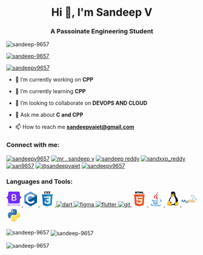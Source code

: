 <h1 align="center">Hi 👋, I'm Sandeep V</h1>
<h3 align="center">A Passoinate Engineering Student</h3>

<p align="left"> <img src="https://komarev.com/ghpvc/?username=sandeep-9657&label=Profile%20views&color=0e75b6&style=flat" alt="sandeep-9657" /> </p>

<p align="left"> <a href="https://github.com/ryo-ma/github-profile-trophy"><img src="https://github-profile-trophy.vercel.app/?username=sandeep-9657" alt="sandeep-9657" /></a> </p>

<p align="left"> <a href="https://twitter.com/sandeepv9657" target="blank"><img src="https://img.shields.io/twitter/follow/sandeepv9657?logo=twitter&style=for-the-badge" alt="sandeepv9657" /></a> </p>

- 🔭 I’m currently working on **CPP**

- 🌱 I’m currently learning **CPP**

- 👯 I’m looking to collaborate on **DEVOPS AND CLOUD**

- 💬 Ask me about **C and CPP**

- 📫 How to reach me **sandeepvaiet@gmail.com**

<h3 align="left">Connect with me:</h3>
<p align="left">
<a href="https://twitter.com/sandeepv9657" target="blank"><img align="center" src="https://raw.githubusercontent.com/rahuldkjain/github-profile-readme-generator/master/src/images/icons/Social/twitter.svg" alt="sandeepv9657" height="30" width="40" /></a>
<a href="https://linkedin.com/in/mr . sandeep v" target="blank"><img align="center" src="https://raw.githubusercontent.com/rahuldkjain/github-profile-readme-generator/master/src/images/icons/Social/linked-in-alt.svg" alt="mr . sandeep v" height="30" width="40" /></a>
<a href="https://fb.com/sandeep reddy" target="blank"><img align="center" src="https://raw.githubusercontent.com/rahuldkjain/github-profile-readme-generator/master/src/images/icons/Social/facebook.svg" alt="sandeep reddy" height="30" width="40" /></a>
<a href="https://instagram.com/sandxxp_reddy" target="blank"><img align="center" src="https://raw.githubusercontent.com/rahuldkjain/github-profile-readme-generator/master/src/images/icons/Social/instagram.svg" alt="sandxxp_reddy" height="30" width="40" /></a>
<a href="https://www.codechef.com/users/san9657" target="blank"><img align="center" src="https://cdn.jsdelivr.net/npm/simple-icons@3.1.0/icons/codechef.svg" alt="san9657" height="30" width="40" /></a>
<a href="https://www.hackerrank.com/@sandeepvaiet" target="blank"><img align="center" src="https://raw.githubusercontent.com/rahuldkjain/github-profile-readme-generator/master/src/images/icons/Social/hackerrank.svg" alt="@sandeepvaiet" height="30" width="40" /></a>
<a href="https://www.leetcode.com/sandeepv9657" target="blank"><img align="center" src="https://raw.githubusercontent.com/rahuldkjain/github-profile-readme-generator/master/src/images/icons/Social/leet-code.svg" alt="sandeepv9657" height="30" width="40" /></a>
</p>

<h3 align="left">Languages and Tools:</h3>
<p align="left"> <a href="https://getbootstrap.com" target="_blank" rel="noreferrer"> <img src="https://raw.githubusercontent.com/devicons/devicon/master/icons/bootstrap/bootstrap-plain-wordmark.svg" alt="bootstrap" width="40" height="40"/> </a> <a href="https://www.cprogramming.com/" target="_blank" rel="noreferrer"> <img src="https://raw.githubusercontent.com/devicons/devicon/master/icons/c/c-original.svg" alt="c" width="40" height="40"/> </a> <a href="https://www.w3schools.com/css/" target="_blank" rel="noreferrer"> <img src="https://raw.githubusercontent.com/devicons/devicon/master/icons/css3/css3-original-wordmark.svg" alt="css3" width="40" height="40"/> </a> <a href="https://dart.dev" target="_blank" rel="noreferrer"> <img src="https://www.vectorlogo.zone/logos/dartlang/dartlang-icon.svg" alt="dart" width="40" height="40"/> </a> <a href="https://www.figma.com/" target="_blank" rel="noreferrer"> <img src="https://www.vectorlogo.zone/logos/figma/figma-icon.svg" alt="figma" width="40" height="40"/> </a> <a href="https://flutter.dev" target="_blank" rel="noreferrer"> <img src="https://www.vectorlogo.zone/logos/flutterio/flutterio-icon.svg" alt="flutter" width="40" height="40"/> </a> <a href="https://git-scm.com/" target="_blank" rel="noreferrer"> <img src="https://www.vectorlogo.zone/logos/git-scm/git-scm-icon.svg" alt="git" width="40" height="40"/> </a> <a href="https://www.w3.org/html/" target="_blank" rel="noreferrer"> <img src="https://raw.githubusercontent.com/devicons/devicon/master/icons/html5/html5-original-wordmark.svg" alt="html5" width="40" height="40"/> </a> <a href="https://www.java.com" target="_blank" rel="noreferrer"> <img src="https://raw.githubusercontent.com/devicons/devicon/master/icons/java/java-original.svg" alt="java" width="40" height="40"/> </a> <a href="https://www.linux.org/" target="_blank" rel="noreferrer"> <img src="https://raw.githubusercontent.com/devicons/devicon/master/icons/linux/linux-original.svg" alt="linux" width="40" height="40"/> </a> <a href="https://www.mysql.com/" target="_blank" rel="noreferrer"> <img src="https://raw.githubusercontent.com/devicons/devicon/master/icons/mysql/mysql-original-wordmark.svg" alt="mysql" width="40" height="40"/> </a> <a href="https://www.python.org" target="_blank" rel="noreferrer"> <img src="https://raw.githubusercontent.com/devicons/devicon/master/icons/python/python-original.svg" alt="python" width="40" height="40"/> </a> </p>

<p><img align="left" src="https://github-readme-stats.vercel.app/api/top-langs?username=sandeep-9657&show_icons=true&locale=en&layout=compact" alt="sandeep-9657" /></p>

<p>&nbsp;<img align="center" src="https://github-readme-stats.vercel.app/api?username=sandeep-9657&show_icons=true&locale=en" alt="sandeep-9657" /></p>

<p><img align="center" src="https://github-readme-streak-stats.herokuapp.com/?user=sandeep-9657&" alt="sandeep-9657" /></p>
